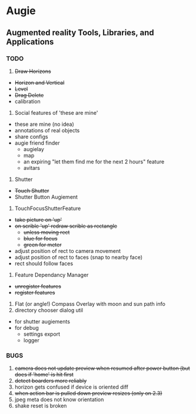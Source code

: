 Augie
=====
Augmented reality Tools, Libraries, and Applications
----------------------------------------------------

### TODO
1. ~~Draw Horizons~~
  * ~~Horizon and Vertical~~
  * ~~Level~~
  * ~~Drag Delete~~
  * calibration
1. Social features of 'these are mine'
  * these are mine (no idea)
  * annotations of real objects
  * share configs
  * augie friend finder
      * augielay
      * map
      * an expiring "let them find me for the next 2 hours" feature
      * avitars
1. Shutter
  * ~~Touch Shutter~~
  * Shutter Button Augiement
1. TouchFocusShutterFeature
  * ~~take picture on 'up'~~
  * ~~on scrible 'up' redraw scrible as rectangle~~
      * ~~unless moving rect~~
      * ~~blue for focus~~
      * ~~green for meter~~
  * adjust position of rect to camera movement
  * adjust position of rect to faces (snap to nearby face)
  * rect should follow faces
1. Feature Dependancy Manager
  * ~~unregister features~~
  * ~~register features~~
1. Flat (or angle!) Compass Overlay with moon and sun path info
1. directory chooser dialog util
  * for shutter augiements
  * for debug
    * settings export
    * logger

### BUGS
1. ~~camera does not update preview when resumed after 
   power button (but does if 'home' is hit first~~
1. ~~detect boarders more reliably~~
1. horizon gets confused if device is oriented diff
1. ~~when action bar is pulled down preview resizes (only on 2.3)~~
1. jpeg meta does not know orientation
1. shake reset is broken


